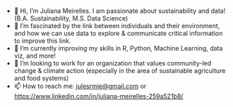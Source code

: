 - 👋 Hi, I’m Juliana Meirelles. I am passionate about sustainability and data! (B.A. Sustainability, M.S. Data Science)
- 👀 I’m fascinated by the link between individuals and their environment, and how we can use data to explore & communicate critical information to improve this link. 
- 🌱 I’m currently improving my skills in R, Python, Machine Learning, data viz, and more!
- 💞️ I’m looking to work for an organization that values community-led change & climate action (especially in the area of sustainable agriculture and food systems)
- 📫 How to reach me: julesrmie@gmail.com or https://www.linkedin.com/in/juliana-meirelles-259a521b8/

<!---
jujumie/jujumie is a ✨ special ✨ repository because its `README.md` (this file) appears on your GitHub profile.
You can click the Preview link to take a look at your changes.
--->
